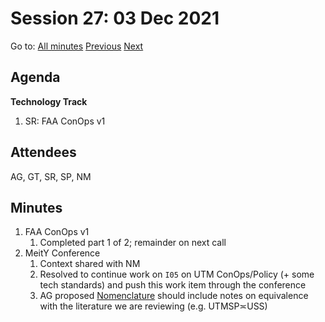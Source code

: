 # Session 27: 03 Dec 2021

Go to: [All minutes](../../index.md) [Previous](../11/30.md) [Next](05.md)

## Agenda

**Technology Track**

1. SR: FAA ConOps v1

## Attendees

AG, GT, SR, SP, NM

## Minutes

1. FAA ConOps v1
    1. Completed part 1 of 2; remainder on next call
2. MeitY Conference
    1. Context shared with NM
    2. Resolved to continue work on `I05` on UTM ConOps/Policy (+ some tech standards) and push this work item through the conference
    3. AG proposed [Nomenclature](../../../nomenclature.md) should include notes on equivalence with the literature we are reviewing (e.g. UTMSP≍USS)
